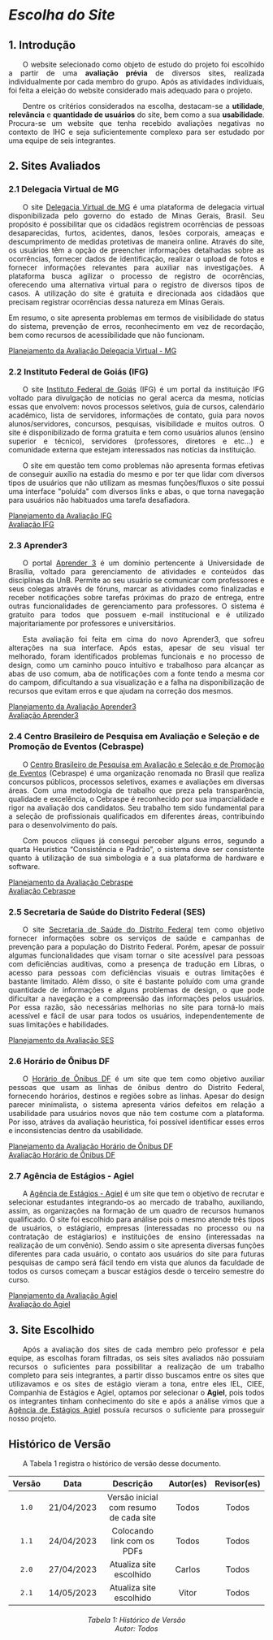 # ***Escolha do Site***

## **1. Introdução**
<p align = "justify">
&emsp;&emsp;O website selecionado como objeto de estudo do projeto foi escolhido a partir de uma <b>avaliação prévia</b> de diversos sites, realizada individualmente por cada membro do grupo. Após as atividades individuais, foi feita a eleição do website considerado mais adequado para o projeto.
</p>
<p align = "justify">
&emsp;&emsp;Dentre os critérios considerados na escolha, destacam-se a <b>utilidade</b>, <b>relevância</b> e <b>quantidade de usuários</b> do site, bem como a sua <b>usabilidade</b>. Procura-se um website que tenha recebido avaliações negativas no contexto de IHC e seja suficientemente complexo para ser estudado por uma equipe de seis integrantes.
</p>

## **2. Sites Avaliados**

### **2.1 Delegacia Virtual de MG**
<p align="justify">
&emsp;&emsp;O site <a href="https://delegaciavirtual.sids.mg.gov.br/sxgn/">Delegacia Virtual de MG</a> é uma plataforma de delegacia virtual disponibilizada pelo governo do estado de Minas Gerais, Brasil. Seu propósito é possibilitar que os cidadãos registrem ocorrências de pessoas desaparecidas, furtos, acidentes, danos, lesões corporais, ameaças e descumprimento de medidas protetivas de maneira online. Através do site, os usuários têm a opção de preencher informações detalhadas sobre as ocorrências, fornecer dados de identificação, realizar o upload de fotos e fornecer informações relevantes para auxiliar nas investigações. A plataforma busca agilizar o processo de registro de ocorrências, oferecendo uma alternativa virtual para o registro de diversos tipos de casos. A utilização do site é gratuita e direcionada aos cidadãos que precisam registrar ocorrências dessa natureza em Minas Gerais.
</p>
<p align="justify">
Em resumo, o site apresenta problemas em termos de visibilidade do status do sistema, prevenção de erros, reconhecimento em vez de recordação, bem como recursos de acessibilidade que não funcionam. 
</p>
<a href="https://github.com/Interacao-Humano-Computador/2023.1-Grupo07/blob/main/docs/assets/sites/ProjetoParteIndividualPlanejAvaliçãoCarlosDanielSantos.pdf">Planejamento da Avaliação Delegacia Virtual - MG</a><br>

### **2.2 Instituto Federal de Goiás (IFG)**
<p align="justify">
&emsp;&emsp;O site <a href="https://www.ifg.edu.br/">Instituto Federal de Goiás</a> (IFG) é um portal da instituição IFG voltado para divulgação de notícias no geral acerca da mesma, notícias essas que envolvem: novos processos seletivos, guia de cursos, calendário acadêmico, lista de servidores, informações de contato, guia para novos alunos/servidores, concursos, pesquisas, visibilidade e muitos outros. O site é disponibilizado de forma gratuita e tem como usuários alunos (ensino superior e técnico), servidores (professores, diretores e etc...) e comunidade externa que estejam interessados nas notícias da instituição.
</p>
<p align="justify">
&emsp;&emsp;O site em questão tem como problemas não apresenta formas efetivas de conseguir auxílio na estadia do mesmo e por ter que lidar com diversos tipos de usuários que não utilizam as mesmas funções/fluxos o site possui uma interface "poluída" com diversos links e abas, o que torna navegação para usuários não habituados uma tarefa desafiadora. 
</p>
<a href="https://github.com/Interacao-Humano-Computador/2023.1-Grupo07/blob/main/docs/assets/sites/PlanejamentoVitorBorges.pdf">Planejamento da Avaliação IFG</a><br>
<a href="https://github.com/Interacao-Humano-Computador/2023.1-Grupo07/blob/main/docs/assets/sites/Avalia%C3%A7%C3%A3oVitorBorges.pdf">Avaliação IFG</a>

### **2.3 Aprender3** 
<p align="justify">
&emsp;&emsp;O portal <a href="https://aprender3.unb.br/">Aprender 3</a> é um domínio pertencente à Universidade de Brasília, voltado para gerenciamento de atividades e conteúdos das disciplinas da UnB. Permite ao seu usuário se comunicar com professores e seus colegas através de fóruns, marcar as atividades como finalizadas e receber notificações sobre tarefas próximas do prazo de entrega, entre outras funcionalidades de gerenciamento para professores. O sistema é gratuito para todos que possuem e-mail institucional e é utilizado majoritariamente por professores e universitários.
</p>
<p align="justify">
&emsp;&emsp;Esta avaliação foi feita em cima do novo Aprender3, que sofreu alterações na sua interface. Após estas, apesar de seu visual ter melhorado, foram identificados problemas funcionais e no processo de design, como um caminho pouco intuitivo e trabalhoso para alcançar as abas de uso comum, aba de notificações com a fonte tendo a mesma cor do campom, dificultando a sua visualização e a falha na disponibilização de recursos que evitam erros e que ajudam na correção dos mesmos.

<a href="https://github.com/Interacao-Humano-Computador/2023.1-Grupo07/blob/main/docs/assets/sites/ProjetoParteIndividualPlanejAvali%C3%A7%C3%A3oPedroSiqueira.pdf">Planejamento da Avaliação Aprender3</a><br>
<a href="https://github.com/Interacao-Humano-Computador/2023.1-Grupo07/blob/main/docs/assets/sites/_ProjetoParteIndividualMetodoeAvali%C3%A7%C3%A3oPedroSiqueira.pdf">Avaliação Aprender3</a>
</p>

### **2.4 Centro Brasileiro de Pesquisa em Avaliação e Seleção e de Promoção de Eventos (Cebraspe)**
<p align="justify">
&emsp;&emsp;O <a href="https://www.cebraspe.org.br/">Centro Brasileiro de Pesquisa em Avaliação e Seleção e de Promoção de Eventos</a> (Cebraspe)
é uma organização renomada no Brasil que realiza concursos públicos, processos seletivos,
exames e avaliações em diversas áreas. Com uma metodologia de trabalho que preza pela
transparência, qualidade e excelência, o Cebraspe é reconhecido por sua imparcialidade e rigor
na avaliação dos candidatos. Seu trabalho tem sido fundamental para a seleção de
profissionais qualificados em diferentes áreas, contribuindo para o desenvolvimento do país.
</p>
<p align="justify">
&emsp;&emsp;Com poucos cliques já consegui perceber alguns erros, segundo a quarta Heurística
“Consistência e Padrão”, o sistema deve ser consistente quanto à utilização de sua simbologia
e a sua plataforma de hardware e software.

<a href="https://github.com/Interacao-Humano-Computador/2023.1-Grupo07/blob/main/docs/assets/sites/PlanejamentoAnaBeatriz.pdf">Planejamento da Avaliação Cebraspe</a><br>
<a href="https://github.com/Interacao-Humano-Computador/2023.1-Grupo07/blob/main/docs/assets/sites/Avali%C3%A7%C3%A3oAnaBeatriz.pdf">Avaliação Cebraspe</a>
</p>

### **2.5 Secretaria de Saúde do Distrito Federal (SES)**
<p align="justify">
&emsp;&emsp;O site <a href= "https://www.saude.df.gov.br/">Secretaria de Saúde do Distrito Federal</a> tem como objetivo fornecer informações sobre os serviços de saúde e campanhas de prevenção para a população do Distrito Federal. Porém, apesar de possuir algumas funcionalidades que visam tornar o site acessível para pessoas com deficiências auditivas, como a presença de tradução em Libras, o acesso para pessoas com deficiências visuais e outras limitações é bastante limitado. Além disso, o site é bastante poluído com uma grande quantidade de informações e alguns problemas de design, o que pode dificultar a navegação e a compreensão das informações pelos usuários. Por essa razão, são necessárias melhorias no site para torná-lo mais acessível e fácil de usar para todos os usuários, independentemente de suas limitações e habilidades.

 <a href=https://github.com/Interacao-Humano-Computador/2023.1-Grupo07/blob/main/docs/assets/sites/PlanejamentoBrenoYuri.pdf>Planejamento da Avaliação SES</a>
</p>


### **2.6 Horário de Ônibus DF**
<p align="justify">
&emsp;&emsp;O <a href="https://horariodeonibusdf.com.br/">Horário de Ônibus DF</a> é um site que tem como objetivo auxiliar pessoas que usam as linhas de ônibus dentro do Distrito Federal, fornecendo horários, destinos e regiões sobre as linhas. Apesar do design parecer minimalista, o sistema apresenta vários defeitos em relação a usabilidade para usuários novos que não tem costume com a plataforma. Por isso, atráves da avaliação heurística, foi possível identificar esses erros e inconsistencias dentro da usabilidade.
</p>

<a href="https://github.com/Interacao-Humano-Computador/2023.1-Grupo07/blob/main/docs/assets/sites/AvaliacaoIndividualPlanejAvaliçãoBrunoHenriqueMoreiraCardoso.pdf">Planejamento da Avaliação Horário de Ônibus DF</a><br>
<a href="https://github.com/Interacao-Humano-Computador/2023.1-Grupo07/blob/main/docs/assets/sites/PlojetoParteIndividualMetodoeAvaliçãoBrunoHenriqueMoreiraCardoso.pdf">Avaliação Horário de Ônibus DF</a>

### **2.7 Agência de Estágios - Agiel**
<p align="justify">
&emsp;&emsp;A <a href="https://www.agiel.com.br/site/">Agência de Estágios - Agiel</a> é um site que tem o objetivo de recrutar e selecionar estudantes integrando-os ao mercado de trabalho, auxiliando, assim, as organizações na formação de um quadro de recursos humanos qualificado. O site foi escolhido para análise pois o mesmo atende três tipos de usuários, o estágiario, empresas (interessadas no processo ou na contratação de estágiarios) e instituições de ensino (interessadas na realização de um convênio). Sendo assim o site apresenta diversas funções diferentes para cada usuário, o contato aos usuários do site para futuras pesquisas de campo será fácil tendo em vista que alunos da faculdade de todos os cursos começam a buscar estágios desde o terceiro semestre do curso.
</p>

<a href="https://github.com/Interacao-Humano-Computador/2023.1-Agiel/blob/main/docs/assets/sites/Planejamento_Agiel.pdf">Planejamento da Avaliação Agiel</a><br>
<a href="https://github.com/Interacao-Humano-Computador/2023.1-Agiel/blob/main/docs/assets/sites/Analise_Agiel.pdf">Avaliação do Agiel</a>

## **3. Site Escolhido**
<p align="justify">
&emsp;&emsp;Após a avaliação dos sites de cada membro pelo professor e pela equipe, as escolhas foram filtradas, os seis sites avaliados não possuiam recursos o suficientes para possibilitar a realização de um trabalho completo para seis integrantes, a partir disso buscamos entre os sites que utilizavamos e os sites de estágio vieram a tona, entre eles IEL, CIEE, Companhia de Estágios e Agiel, optamos por selecionar o <b>Agiel</b>, pois todos os integrantes tinham conhecimento do site e após a análise vimos que a <a href="https://www.agiel.com.br/site/">Agência de Estágios Agiel</a> possuía recursos o suficiente para prosseguir nosso projeto.
</p>

## **Histórico de Versão**
<p align="justify">
&emsp;&emsp;A Tabela 1 registra o histórico de versão desse documento.
</p>


| Versão |    Data    |               Descrição                | Autor(es) | Revisor(es) |
|:------:|:----------:|:--------------------------------------:|:---------:|:-----------:|
| `1.0`  | 21/04/2023 | Versão inicial com resumo de cada site |   Todos   |    Todos    |
| `1.1`  | 24/04/2023 |       Colocando link com os PDFs       |   Todos   |    Todos    |
| `2.0`  | 27/04/2023 |  Atualiza site escolhido   |  Carlos   |    Todos    |
| `2.1`  | 14/05/2023 |  Atualiza site escolhido   |  Vitor   |    Todos    |


<h6 align = "center"> Tabela 1: Histórico de Versão
<br> Autor: Todos </h6>
